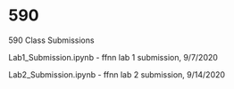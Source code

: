 # 590
590 Class Submissions

Lab1_Submission.ipynb - ffnn lab 1 submission, 9/7/2020

Lab2_Submission.ipynb - ffnn lab 2 submission, 9/14/2020
